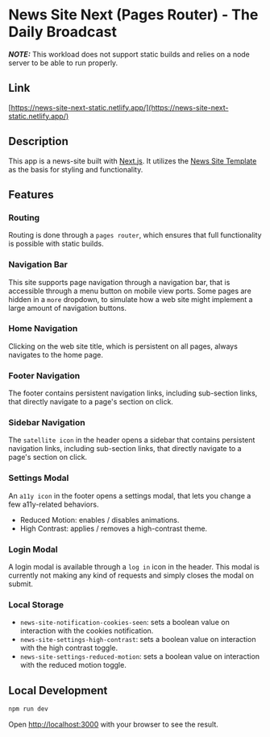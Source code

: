 # News Site Next (Pages Router) - The Daily Broadcast

**_NOTE:_** This workload does not support static builds and relies on a node server to be able to run properly.

## Link

[https://news-site-next-static.netlify.app/](https://news-site-next-static.netlify.app/)

## Description

This app is a news-site built with [Next.js](https://nextjs.org/). It utilizes the [News Site Template](https://github.com/flashdesignory/news-site-template) as the basis for styling and functionality.

## Features

### Routing

Routing is done through a `pages router`, which ensures that full functionality is possible with static builds.

### Navigation Bar

This site supports page navigation through a navigation bar, that is accessible through a menu button on mobile view ports.
Some pages are hidden in a `more` dropdown, to simulate how a web site might implement a large amount of navigation buttons.

### Home Navigation

Clicking on the web site title, which is persistent on all pages, always navigates to the home page.

### Footer Navigation

The footer contains persistent navigation links, including sub-section links, that directly navigate to a page's section on click.

### Sidebar Navigation

The `satellite icon` in the header opens a sidebar that contains persistent navigation links, including sub-section links, that directly navigate to a page's section on click.

### Settings Modal

An `a11y icon` in the footer opens a settings modal, that lets you change a few a11y-related behaviors.

-   Reduced Motion: enables / disables animations.
-   High Contrast: applies / removes a high-contrast theme.

### Login Modal

A login modal is available through a `log in` icon in the header. This modal is currently not making any kind of requests and simply closes the modal on submit.

### Local Storage

-   `news-site-notification-cookies-seen`: sets a boolean value on interaction with the cookies notification.
-   `news-site-settings-high-contrast`: sets a boolean value on interaction with the high contrast toggle.
-   `news-site-settings-reduced-motion`: sets a boolean value on interaction with the reduced motion toggle.

## Local Development

```bash
npm run dev
```

Open [http://localhost:3000](http://localhost:3000) with your browser to see the result.